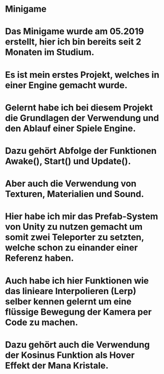 # Minigame
# Das Minigame wurde am 05.2019 erstellt, hier ich bin bereits seit 2 Monaten im Studium.
# Es ist mein erstes Projekt, welches in einer Engine gemacht wurde.
#
# Gelernt habe ich bei diesem Projekt die Grundlagen der Verwendung und den Ablauf einer Spiele Engine.
# Dazu gehört Abfolge der Funktionen Awake(), Start() und Update().
# Aber auch die Verwendung von Texturen, Materialien und Sound.
# 
# Hier habe ich mir das Prefab-System von Unity zu nutzen gemacht um somit zwei Teleporter zu setzten, welche schon zu einander einer Referenz haben.
# Auch habe ich hier Funktionen wie das linieare Interpolieren (Lerp) selber kennen gelernt um eine flüssige Bewegung der Kamera per Code zu machen.
# Dazu gehört auch die Verwendung der Kosinus Funktion als Hover Effekt der Mana Kristale.

